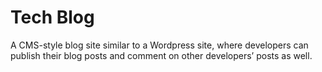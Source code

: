 # Tech Blog

A CMS-style blog site similar to a Wordpress site, where developers can publish their blog posts and comment on other developers’ posts as well.
